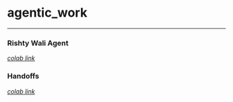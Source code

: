 # agentic_work
***
### Rishty Wali Agent

*[colab link](https://colab.research.google.com/drive/1umsXEI5PHLA_cVOl2EKhJw-9cuBAxNmk?usp=sharing "click here")*

### Handoffs
*[colab link](https://colab.research.google.com/drive/1t7sVyEeGEYkKg3uPhO2q2d8Dz85S0wkl?usp=sharing "click here")*
 
